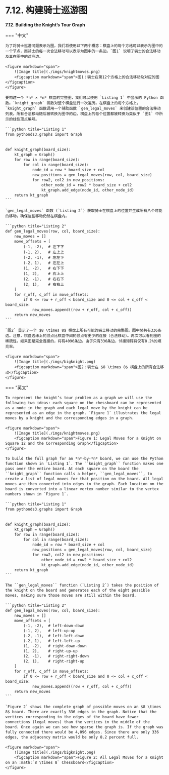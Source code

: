 # 7.12. 构建骑士巡游图

**7.12. Building the Knight’s Tour Graph**

=== "中文"

    为了将骑士巡游问题表示为图，我们将使用以下两个概念：棋盘上的每个方格可以表示为图中的一个节点，而骑士的每一次合法移动可以表示为图中的一条边。`图1` 说明了骑士的合法移动及其在图中的对应边。
    
    <figure markdown="span">
        ![Image title](./imgs/knightmoves.png)
        <figcaption markdown="span">图1：骑士在第12个方格上的合法移动及对应的图</figcaption>
    </figure>
    
    要构建一个 *n* × *n* 棋盘的完整图，我们可以使用 `Listing 1` 中显示的 Python 函数。`knight_graph` 函数对整个棋盘进行一次遍历。在棋盘上的每个方格上，`knight_graph` 函数调用一个辅助函数 `gen_legal_moves` 来创建该位置的合法移动列表。所有合法移动随后被转换为图中的边。棋盘上的每个位置都被转换为类似于 `图1` 中所示的线性顶点编号。
    
    ```python title="Listing 1"
    from pythonds3.graphs import Graph
    
    
    def knight_graph(board_size):
        kt_graph = Graph()
        for row in range(board_size):
            for col in range(board_size):
                node_id = row * board_size + col
                new_positions = gen_legal_moves(row, col, board_size)
                for row2, col2 in new_positions:
                    other_node_id = row2 * board_size + col2
                    kt_graph.add_edge(node_id, other_node_id)
        return kt_graph
    ```
    
    `gen_legal_moves` 函数 (`Listing 2`) 获取骑士在棋盘上的位置并生成所有八个可能的移动，确保这些移动仍然在棋盘内。
    
    ```python title="Listing 2"
    def gen_legal_moves(row, col, board_size):
        new_moves = []
        move_offsets = [
            (-1, -2),  # 左下下
            (-1, 2),   # 左上上
            (-2, -1),  # 左左下
            (-2, 1),   # 左左上
            (1, -2),   # 右下下
            (1, 2),    # 右上上
            (2, -1),   # 右右下
            (2, 1),    # 右右上
        ]
        for r_off, c_off in move_offsets:
            if 0 <= row + r_off < board_size and 0 <= col + c_off < board_size:
                new_moves.append((row + r_off, col + c_off))
        return new_moves
    ```
    
    `图2` 显示了一个 $8 \times 8$ 棋盘上所有可能的骑士移动的完整图。图中总共有336条边。注意，棋盘边缘上的顶点比棋盘中间的顶点有更少的连接（合法移动）。再次可以看到图的稀疏性。如果图是完全连接的，将有4096条边。由于只有336条边，邻接矩阵将仅有8.2%的填充率。
    
    <figure markdown="span">
        ![Image title](./imgs/bigknight.png)
        <figcaption markdown="span">图2：骑士在 $8 \times 8$ 棋盘上的所有合法移动</figcaption>
    </figure>

=== "英文"

    To represent the knight’s tour problem as a graph we will use the following two ideas: each square on the chessboard can be represented as a node in the graph and each legal move by the knight can be represented as an edge in the graph. `Figure 1` illustrates the legal moves by a knight and the corresponding edges in a graph.
     
    <figure markdown="span">
        ![Image title](./imgs/knightmoves.png)
        <figcaption markdown="span">Figure 1: Legal Moves for a Knight on Square 12 and the Corresponding Graph</figcaption>
    </figure>
    
    To build the full graph for an *n*-by-*n* board, we can use the Python function shown in `Listing 1`. The ``knight_graph`` function makes one pass over the entire board. At each square on the board the ``knight_graph`` function calls a helper, ``gen_legal_moves``, to create a list of legal moves for that position on the board. All legal moves are then converted into edges in the graph. Each location on the board is converted into a linear vertex number similar to the vertex numbers shown in `Figure 1`.
    
    ```python title="Listing 1"
    from pythonds3.graphs import Graph
    
    
    def knight_graph(board_size):
        kt_graph = Graph()
        for row in range(board_size):
            for col in range(board_size):
                node_id = row * board_size + col
                new_positions = gen_legal_moves(row, col, board_size)
                for row2, col2 in new_positions:
                    other_node_id = row2 * board_size + col2
                    kt_graph.add_edge(node_id, other_node_id)
        return kt_graph
    ```
    
    The ``gen_legal_moves`` function (`Listing 2`) takes the position of the knight on the board and generates each of the eight possible moves, making sure those moves are still within the board.
    
    ```python title="Listing 2"
    def gen_legal_moves(row, col, board_size):
        new_moves = []
        move_offsets = [
            (-1, -2),  # left-down-down
            (-1, 2),   # left-up-up
            (-2, -1),  # left-left-down
            (-2, 1),   # left-left-up
            (1, -2),   # right-down-down
            (1, 2),    # right-up-up
            (2, -1),   # right-right-down 
            (2, 1),    # right-right-up
        ]
        for r_off, c_off in move_offsets:
            if 0 <= row + r_off < board_size and 0 <= col + c_off < board_size:
                new_moves.append((row + r_off, col + c_off))
        return new_moves
    ```
    
    `Figure 2` shows the complete graph of possible moves on an $8 \times 8$ board. There are exactly 336 edges in the graph. Notice that the vertices corresponding to the edges of the board have fewer connections (legal moves) than the vertices in the middle of the board. Once again we can see how sparse the graph is. If the graph was fully connected there would be 4,096 edges. Since there are only 336 edges, the adjacency matrix would be only 8.2 percent full.
     
    <figure markdown="span">
        ![Image title](./imgs/bigknight.png)
        <figcaption markdown="span">Figure 2: All Legal Moves for a Knight on an :math:`8 \times 8` Chessboard</figcaption>
    </figure>